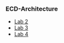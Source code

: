 ﻿### ECD-Architecture
 
 * [Lab 2](https://github.com/Nikiroiduk/ECD-Architecture/tree/main/LAB2)
 * [Lab 3](https://github.com/Nikiroiduk/ECD-Architecture/tree/main/LAB3)
 * [Lab 4](https://github.com/Nikiroiduk/ECD-Architecture/tree/main/LAB4)
